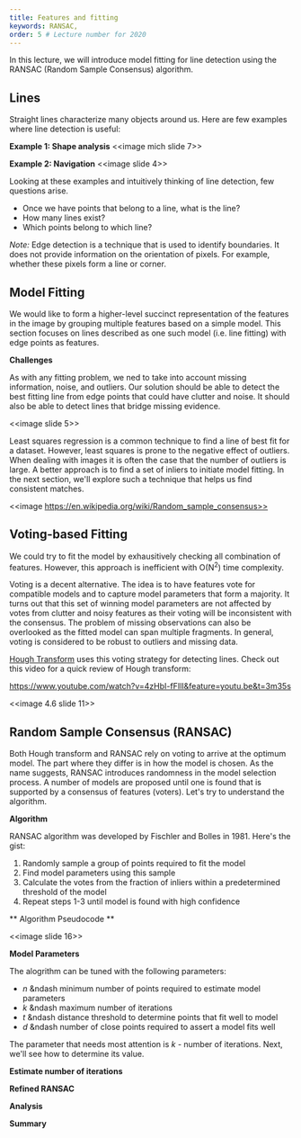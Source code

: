 ```yaml
---
title: Features and fitting
keywords: RANSAC,
order: 5 # Lecture number for 2020
---
```


In this lecture, we will introduce model fitting for line detection using the RANSAC (Random Sample Consensus) algorithm.

<a name='intro'></a>

## Lines

Straight lines characterize many objects around us. Here are few examples where line detection is useful:

**Example 1: Shape analysis**
<<image mich slide 7>>

**Example 2: Navigation**
<<image slide 4>>

<!--- **Example 3: Computing vanishing points** -->

Looking at these examples and intuitively thinking of line detection, few questions arise.
- Once we have points that belong to a line, what is the line?
- How many lines exist?
- Which points belong to which line?

_Note:_ Edge detection is a technique that is used to identify boundaries. It does not provide information on the orientation of pixels. For example, whether these pixels form a line or corner.

## Model Fitting

We would like to form a higher-level succinct representation of the features in the image by grouping multiple features based on a simple model. This section focuses on lines described as one such model (i.e. line fitting) with edge points as features.

**Challenges**

As with any fitting problem, we ned to take into account missing information, noise, and outliers. Our solution should be able to detect the best fitting line from edge points that could have clutter and noise. It should also be able to detect lines that bridge missing evidence.

<<image slide 5>>

Least squares regression is a common technique to find a line of best fit for a dataset. However, least squares is prone to the negative effect of outliers. When dealing with images it is often the case that the number of outliers is large. A better approach is to find a set of inliers to initiate model fitting. In the next section, we'll explore such a technique that helps us find consistent matches.

<<image https://en.wikipedia.org/wiki/Random_sample_consensus>>

## Voting-based Fitting

We could try to fit the model by exhausitively checking all combination of features. However, this approach is inefficient with O(N<sup>2</sup>) time complexity.

Voting is a decent alternative. The idea is to have features vote for compatible models and to capture model parameters that form a majority. It turns out that this set of winning model parameters are not affected by votes from clutter and noisy features as their voting will be inconsistent with the consensus. The problem of missing observations can also be overlooked as the fitted model can span multiple fragments. In general, voting is considered to be robust to outliers and missing data.

[Hough Transform](#edge_detection) uses this voting strategy for detecting lines. Check out this video for a quick review of Hough transform:

https://www.youtube.com/watch?v=4zHbI-fFIlI&feature=youtu.be&t=3m35s

<<image 4.6 slide 11>>

## Random Sample Consensus (RANSAC)

Both Hough transform and RANSAC rely on voting to arrive at the optimum model. The part where they differ is in how the model is chosen. As the name suggests, RANSAC introduces randomness in the model selection process. A number of models are proposed until one is found that is supported by a consensus of features (voters). Let's try to understand the algorithm.

**Algorithm**

RANSAC algorithm was developed by Fischler and Bolles in 1981. Here's the gist:

1. Randomly sample a group of points required to fit the model
2. Find model parameters using this sample
3. Calculate the votes from the fraction of inliers within a predetermined threshold of the model
4. Repeat steps 1-3 until model is found with high confidence

** Algorithm Pseudocode **

<<image slide 16>>

**Model Parameters**

The alogrithm can be tuned with the following parameters:

- *n* &ndash minimum number of points required to estimate model parameters
- *k* &ndash maximum number of iterations
- *t* &ndash distance threshold to determine points that fit well to model
- *d* &ndash number of close points required to assert a model fits well

The parameter that needs most attention is *k* - number of iterations. Next, we'll see how to determine its value.

**Estimate number of iterations**



**Refined RANSAC**

**Analysis**

**Summary**
